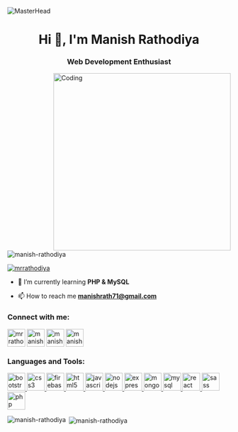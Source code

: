 ![MasterHead](https://img.freepik.com/free-vector/development-typographic-header-presenting-content-web-pages-website-layout-composition-color-development-idea-computer-technology-flat-vector-illustration_613284-2493.jpg?w=1060&t=st=1679405510~exp=1679406110~hmac=c003270ebd5a291eda137ff3ebd055db240fc92780f2f65bc3a7b6e2779df37c)
<h1 align="center">Hi 👋, I'm Manish Rathodiya</h1>
<h3 align="center">Web Development Enthusiast
</h3>
<img align="right" alt="Coding" width="400" src="https://devtechnosys.com/insights/wp-content/uploads/2022/09/PHP-Developers.gif">


<p align="left"> <img src="https://komarev.com/ghpvc/?username=manish-rathodiya&label=Profile%20views&color=0e75b6&style=flat" alt="manish-rathodiya" /> </p>

<p align="left"> <a href="https://twitter.com/mrrathodiya" target="blank"><img src="https://img.shields.io/twitter/follow/mrrathodiya?logo=twitter&style=for-the-badge" alt="mrrathodiya" /></a> </p>

- 🌱 I’m currently learning **PHP & MySQL**

- 📫 How to reach me **manishrath71@gmail.com**

<h3 align="left">Connect with me:</h3>
<p align="left">
<a href="https://twitter.com/mrrathodiya" target="blank"><img align="center" src="https://www.vectorlogo.zone/logos/twitter/twitter-icon.svg" alt="mrrathodiya" height="40" width="40" /></a>
<a href="https://www.linkedin.com/in/manish-rathodiya-4a7647193" target="blank"><img align="center" src="https://www.vectorlogo.zone/logos/linkedin/linkedin-icon.svg" alt="manish rathodiya" height="40" width="40" /></a>
<a href="https://fb.com/manish rathodiya" target="blank"><img align="center" src="https://www.vectorlogo.zone/logos/facebook/facebook-icon.svg" alt="manish rathodiya" height="40" width="40" /></a>
<a href="https://instagram.com/manish_rathodiya" target="blank"><img align="center" src="https://www.vectorlogo.zone/logos/instagram/instagram-icon.svg" alt="manish_rathodiya" height="40" width="40" /></a>
</p>

<h3 align="left">Languages and Tools:</h3>
<p align="left"> <a href="https://getbootstrap.com" target="_blank" rel="noreferrer"> <img src="https://www.vectorlogo.zone/logos/getbootstrap/getbootstrap-icon.svg" alt="bootstrap" width="40" height="40"/> </a> <a href="https://www.w3schools.com/css/" target="_blank" rel="noreferrer"> <img src="https://www.vectorlogo.zone/logos/w3_css/w3_css-icon.svg" alt="css3" width="40" height="40"/> </a> <a href="https://firebase.google.com/" target="_blank" rel="noreferrer"> <img src="https://www.vectorlogo.zone/logos/firebase/firebase-icon.svg" alt="firebase" width="40" height="40"/> </a> <a href="https://www.w3.org/html/" target="_blank" rel="noreferrer"> <img src="https://www.vectorlogo.zone/logos/w3_html5/w3_html5-icon.svg" alt="html5" width="40" height="40"/> </a> <a href="https://developer.mozilla.org/en-US/docs/Web/JavaScript" target="_blank" rel="noreferrer"> <img src="https://www.vectorlogo.zone/logos/javascript/javascript-icon.svg" alt="javascript" width="40" height="40"/> </a> <a href="https://nodejs.org" target="_blank" rel="noreferrer"> <img src="https://www.vectorlogo.zone/logos/nodejs/nodejs-icon.svg" alt="nodejs" width="40" height="40"/> </a><a href="https://expressjs.com" target="_blank" rel="noreferrer"> <img src="https://www.vectorlogo.zone/logos/expressjs/expressjs-icon.svg" alt="express" width="40" height="40"/> </a> <a href="https://www.mongodb.com/" target="_blank" rel="noreferrer"> <img src="https://www.vectorlogo.zone/logos/mongodb/mongodb-icon.svg" alt="mongodb" width="40" height="40"/> </a> <a href="https://www.mysql.com/" target="_blank" rel="noreferrer"> <img src="https://www.vectorlogo.zone/logos/mysql/mysql-official.svg" alt="mysql" width="40" height="40"/> </a> <a href="https://reactjs.org/" target="_blank" rel="noreferrer"> <img src="https://www.vectorlogo.zone/logos/reactjs/reactjs-icon.svg" alt="react" width="40" height="40"/> </a> <a href="https://sass-lang.com" target="_blank" rel="noreferrer"> <img src="https://www.vectorlogo.zone/logos/sass-lang/sass-lang-icon.svg" alt="sass" width="40" height="40"/> </a> <a href="https://www.php.net/docs.php" target="_blank" rel="noreferrer"> <img src="https://www.vectorlogo.zone/logos/php/php-vertical.svg" width="40" height="40" alt="php"/> </a> </p> 


<p><img align="left" src="https://github-readme-stats.vercel.app/api/top-langs?username=manish-rathodiya&show_icons=true&locale=en&layout=compact" alt="manish-rathodiya" /></p>
<p>&nbsp;<img align="center" src="https://github-readme-stats.vercel.app/api?username=manish-rathodiya&show_icons=true&locale=en" alt="manish-rathodiya" /></p>

